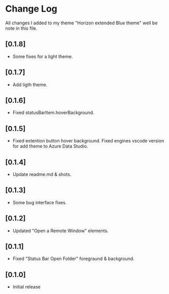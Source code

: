 # Change Log

All changes I added to my theme "Horizon extended Blue theme" well be note in this file.

## [0.1.8]

- Some fixes for a light theme.

## [0.1.7]

- Add ligth theme.

## [0.1.6]

- Fixed statusBarItem.hoverBackground.

## [0.1.5]

- Fixed extention button hover background. Fixed engines vscode version for add theme to Azure Data Studio.

## [0.1.4]

- Update readme.md & shots.

## [0.1.3]

- Some bug interface fixes.

## [0.1.2]

- Updated "Open a Remote Window" elements.

## [0.1.1]

- Fixed "Status Bar Open Folder" foregraund & background.
  
## [0.1.0]

- Initial release
